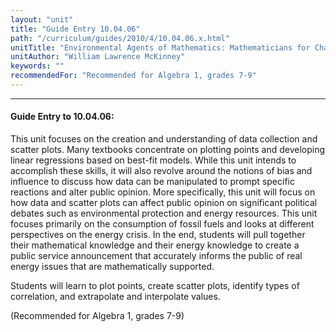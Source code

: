 ```yaml
---
layout: "unit"
title: "Guide Entry 10.04.06"
path: "/curriculum/guides/2010/4/10.04.06.x.html"
unitTitle: "Environmental Agents of Mathematics: Mathematicians for Change"
unitAuthor: "William Lawrence McKinney"
keywords: ""
recommendedFor: "Recommended for Algebra 1, grades 7-9"
---
```

<body>
<hr/>
<h4>
Guide Entry to 10.04.06:
</h4>
<p>
This unit focuses on the creation and understanding of data collection and scatter plots. Many textbooks concentrate on plotting points and developing linear regressions based on best-fit models. While this unit intends to accomplish these skills, it will also revolve around the notions of bias and influence to discuss how data can be manipulated to prompt specific reactions and alter public opinion. More specifically, this unit will focus on how data and scatter plots can affect public opinion on significant political debates such as environmental protection and energy resources. This unit focuses primarily on the consumption of fossil fuels and looks at different perspectives on the energy crisis. In the end, students will pull together their mathematical knowledge and their energy knowledge to create a public service announcement that accurately informs the public of real energy issues that are mathematically supported.
</p>
<p>
Students will learn to plot points, create scatter plots, identify types of correlation, and extrapolate and interpolate values.
</p>
<p>
(Recommended for Algebra 1, grades 7-9)
</p>
</body>
